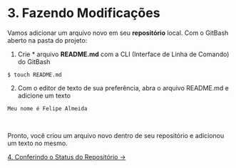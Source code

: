 # 3. Fazendo Modificações

Vamos adicionar um arquivo novo em seu **repositório** local. Com o GitBash aberto na pasta do projeto:
1. Crie * arquivo **README.md** com a CLI (Interface de Linha de Comando) do GitBash
```
$ touch README.md
```
2. Com o editor de texto de sua preferência, abra o arquivo README.md e adicione um texto
```
Meu nome é Felipe Almeida
```

<br>

Pronto, você criou um arquivo novo dentro de seu repositório e adicionou um texto no mesmo.

[4. Conferindo o Status do Repositório &rarr;](https://github.com/Go-Horse-Coding/Git/blob/master/Tutorial/4-check-status.md)    
